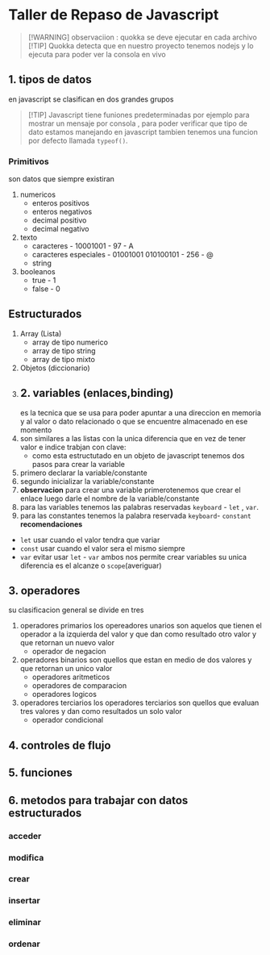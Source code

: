 # Taller de Repaso de Javascript
>[!WARNING] observaciion : quokka se deve ejecutar en cada archivo
>[!TIP] Quokka detecta que en nuestro proyecto tenemos nodejs y lo ejecuta para poder ver la consola en vivo



## 1. tipos de datos
en javascript se clasifican en dos grandes grupos 
> [!TIP] Javascript tiene funiones predeterminadas por ejemplo para mostrar un mensaje por consola , para poder verificar
> que tipo de dato estamos manejando en javascript tambien tenemos una funcion por defecto llamada `typeof()`.
### Primitivos
son datos que siempre existiran
1. numericos
   - enteros positivos
   - enteros negativos
   - decimal positivo
   - decimal negativo
2. texto 
   - caracteres                 - 10001001  -  97 - A
   - caracteres especiales      - 01001001 010100101  - 256 - @
   - string 
3. booleanos 
   - true  - 1
   - false - 0
## Estructurados 
1. Array (Lista)
   - array de tipo numerico
   - array de tipo string
   - array de tipo mixto
 2. Objetos (diccionario)
3. ## 2. variables (enlaces,binding)
   es la tecnica que se usa para poder apuntar a una direccion en memoria y al valor o dato relacionado o que se encuentre almacenado
   en ese momento
4. son similares a las listas con la unica diferencia que en vez de tener valor e indice trabjan con clave:
   - como esta estructutado en un objeto de javascript
  tenemos dos pasos para crear la variable 
  1. primero declarar la variable/constante
  2. segundo inicializar la variable/constante
  3. **observacion** para crear una variable primerotenemos que crear el enlace luego darle el nombre de la variable/constante
  4. para las variables tenemos las palabras reservadas `keyboard` - `let` , `var`.
  5. para las constantes tenemos la palabra reservada `keyboard`- `constant`
   **recomendaciones**
   - `let` usar cuando el valor tendra que variar
   - `const` usar cuando el valor sera el mismo siempre
   - `var` evitar usar
  `let` - `var` ambos nos permite crear variables su unica diferencia es el alcanze o `scope`(averiguar)
## 3. operadores 
su clasificacion general se divide en tres
1. operadores primarios
   los opereadores unarios son aquelos que tienen el operador a la izquierda del valor y que dan como resultado otro valor 
   y que retornan un nuevo valor 
   - operador de negacion
2. operadores binarios
   son quellos que estan en medio de dos valores y que retornan un unico valor 
   - operadores aritmeticos
   - operadores de comparacion
   - operadores logicos
3. operadores terciarios
   los operadores terciarios son quellos que evaluan tres valores y dan como resultados un solo valor 
   - operador condicional
## 4. controles de flujo 
## 5. funciones
## 6. metodos para trabajar con datos estructurados
### acceder
### modifica
### crear
### insertar
### eliminar
### ordenar
